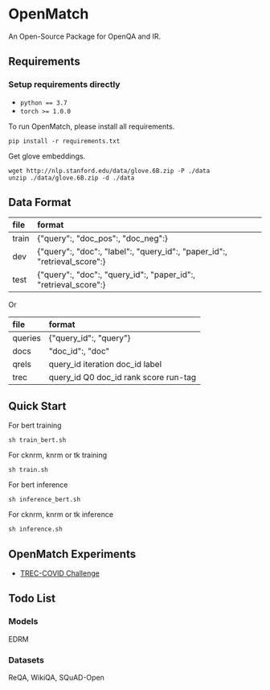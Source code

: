 # OpenMatch
An Open-Source Package for OpenQA and IR.

## Requirements
### Setup requirements directly
* `python == 3.7`
* `torch >= 1.0.0`

To run OpenMatch, please install all requirements.
```
pip install -r requirements.txt
```

Get glove embeddings.
```
wget http://nlp.stanford.edu/data/glove.6B.zip -P ./data
unzip ./data/glove.6B.zip -d ./data
```

## Data Format

|file|format|
|:---|:-----|
|train|{"query":, "doc\_pos":, "doc\_neg":}|
|dev  |{"query":, "doc":, "label":, "query\_id":, "paper\_id":, "retrieval\_score":}|
|test |{"query":, "doc":, "query\_id":, "paper\_id":, "retrieval\_score":}|

Or

|file|format|
|:---|:-----|
|queries|{"query\_id":, "query"}|
|docs|"doc\_id":, "doc"|
|qrels|query\_id iteration doc\_id label|
|trec|query\_id Q0 doc\_id rank score run-tag|

## Quick Start
For bert training
```
sh train_bert.sh
```

For cknrm, knrm or tk training
```
sh train.sh
```

For bert inference
```
sh inference_bert.sh
```

For cknrm, knrm or tk inference
```
sh inference.sh
```

## OpenMatch Experiments
* [TREC-COVID Challenge](./docs/experiments-treccovid.md)

## Todo List
### Models
EDRM

### Datasets
ReQA, WikiQA, SQuAD-Open
